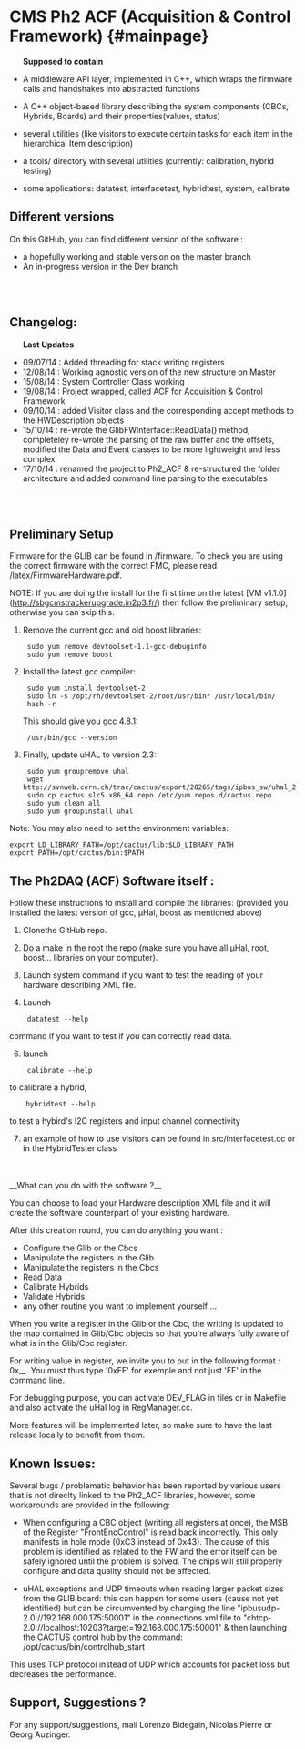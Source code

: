 CMS Ph2 ACF (Acquisition & Control Framework)      {#mainpage}
======================================

&nbsp;&nbsp;&nbsp;&nbsp;&nbsp;&nbsp;__Supposed to contain__

- A middleware API layer, implemented in C++, which wraps the firmware calls and handshakes into abstracted functions

- A C++ object-based library describing the system components (CBCs,
Hybrids, Boards) and their properties(values, status)

- several utilities (like visitors to execute certain tasks for each item in the hierarchical Item description)

- a tools/ directory with several utilities (currently: calibration, hybrid testing)

- some applications: datatest, interfacetest, hybridtest, system, calibrate

Different versions
---------------------------------------

On this GitHub, you can find different version of the software :
- a hopefully working and stable version on the master branch
- An in-progress version in the Dev branch
<br>
<br>

Changelog:
------------

&nbsp;&nbsp;&nbsp;&nbsp;&nbsp;&nbsp;__Last Updates__

- 09/07/14 : Added threading for stack writing registers
- 12/08/14 : Working agnostic version of the new structure on Master
- 15/08/14 : System Controller Class working
- 19/08/14 : Project wrapped, called ACF for Acquisition & Control Framework
- 09/10/14 : added Visitor class and the corresponding accept methods to the HWDescription objects
- 15/10/14 : re-wrote the GlibFWInterface::ReadData() method, completeley re-wrote the parsing of the raw buffer and the offsets, modified the Data and Event classes to be more lightweight and less complex
- 17/10/14 : renamed the project to Ph2_ACF & re-structured the folder architecture and added command line parsing to the executables
<br>
<br>

Preliminary Setup
-----------------

Firmware for the GLIB can be found in /firmware. To check you are using the correct firmware with the correct FMC, please read /latex/FirmwareHardware.pdf.

NOTE: If you are doing the install for the first time on the latest [VM v1.1.0] (http://sbgcmstrackerupgrade.in2p3.fr/) then follow the preliminary setup, otherwise you can skip this.

1. Remove the current gcc and old boost libraries:

        sudo yum remove devtoolset-1.1-gcc-debuginfo
        sudo yum remove boost

2. Install the latest gcc compiler:

        sudo yum install devtoolset-2
        sudo ln -s /opt/rh/devtoolset-2/root/usr/bin* /usr/local/bin/
        hash -r

   This should give you gcc 4.8.1:

        /usr/bin/gcc --version

3. Finally, update uHAL to version 2.3:

        sudo yum groupremove uhal
        wget http://svnweb.cern.ch/trac/cactus/export/28265/tags/ipbus_sw/uhal_2_3_0/scripts/release/cactus.slc5.x86_64.repo 
        sudo cp cactus.slc5.x86_64.repo /etc/yum.repos.d/cactus.repo
        sudo yum clean all
        sudo yum groupinstall uhal

Note: You may also need to set the environment variables:

    export LD_LIBRARY_PATH=/opt/cactus/lib:$LD_LIBRARY_PATH
    export PATH=/opt/cactus/bin:$PATH


The Ph2DAQ (ACF) Software itself : 
-------------------------------------------------

Follow these instructions to install and compile the libraries:
(provided you installed the latest version of gcc, µHal, boost as mentioned above)

1. Clonethe GitHub repo.

2. Do a make in the root the repo (make sure you have all µHal, root, boost... libraries on your computer).

3. Launch system command if you want to test the reading of your hardware describing XML file.

4. Launch

        datatest --help
        
command if you want to test if you can correctly read data.

6. launch

        calibrate --help

to calibrate a hybrid,

        hybridtest --help

to test a hybird's I2C registers and input channel connectivity

7. an example of how to use visitors can be found in src/interfacetest.cc or in the HybridTester class


<br>
<br>
__What can you do with the software ?__

You can choose to load your Hardware description XML file and it will create the
 software counterpart of your existing hardware.

After this creation round, you can do anything you want :
- Configure the Glib or the Cbcs
- Manipulate the registers in the Glib
- Manipulate the registers in the Cbcs
- Read Data
- Calibrate Hybrids
- Validate Hybrids
- any other routine you want to implement yourself ... 

When you write a register in the Glib or the Cbc, the writing is updated to the
map contained in Glib/Cbc objects so that you're always fully aware of what is
in the Glib/Cbc register.

For writing value in register, we invite you to put in the following format : 0x__.
You must thus type '0xFF' for exemple and not just 'FF' in the command line.

For debugging purpose, you can activate DEV_FLAG in files or in Makefile and also activate the uHal log in RegManager.cc.

More features will be implemented later, so make sure to have the last release
locally to benefit from them.


__Known Issues:__
-------------------------
Several bugs / problematic behavior has been reported by various users that is not direclty linked to the Ph2_ACF libraries, however, some workarounds are provided in the following:

- When configuring a CBC object (writing all registers at once), the MSB of the Register "FrontEncControl" is read back incorrectly. This only manifests in hole mode (0xC3 instead of 0x43). The cause of this problem is identified as related to the FW and the error itself can be safely ignored until the problem is solved. The chips will still properly configure and data quality should not be affected.

- uHAL exceptions and UDP timeouts when reading larger packet sizes from the GLIB board: this can happen for some users (cause not yet identified) but can be circumvented by changing the line
        "ipbusudp-2.0://192.168.000.175:50001"
in the connections.xml file to
        "chtcp-2.0://localhost:10203?target=192.168.000.175:50001"
& then launching the CACTUS control hub by the command:
        /opt/cactus/bin/controlhub_start

This uses TCP protocol instead of UDP which accounts for packet loss but decreases the performance.




Support, Suggestions ?
----------------------

For any support/suggestions, mail Lorenzo Bidegain, Nicolas Pierre or Georg Auzinger.
